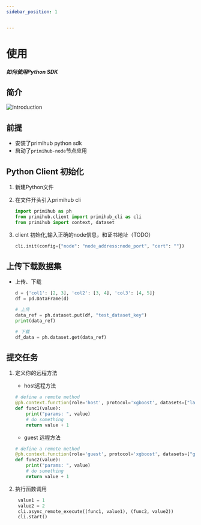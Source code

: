 ```yaml
---
sidebar_position: 1


---
```


# 使用

***如何使用Python SDK***

## 简介

![Introduction](./Primihub_CS_Des.drawio.png)

## 前提

- 安装了primihub python sdk
- 启动了`primihub-node`节点应用

## Python Client 初始化

1. 新建Python文件

2. 在文件开头引入primihub cli

   ```python
   import primihub as ph
   from primihub.client import primihub_cli as cli
   from primihub import context, dataset
   ```

3. client 初始化,输入正确的node信息，和证书地址（TODO）

   ```python
   cli.init(config={"node": "node_address:node_port", "cert": ""})
   ```

## 上传下载数据集

- 上传、下载

  ```python
  d = {'col1': [2, 3], 'col2': [3, 4], 'col3': [4, 5]}
  df = pd.DataFrame(d)
  
  # 上传
  data_ref = ph.dataset.put(df, "test_dataset_key")
  print(data_ref)
  
  # 下载
  df_data = ph.dataset.get(data_ref)
  
  
  ```

## 提交任务

1. 定义你的远程方法

   - host远程方法

   ```python
   # define a remote method
   @ph.context.function(role='host', protocol='xgboost', datasets=["label_dataset"], next_peer="*:12120")
   def func1(value):
       print("params: ", value)
       # do something
       return value + 1
   
   ```

   - guest 远程方法

   ```python
   # define a remote method
   @ph.context.function(role='guest', protocol='xgboost', datasets=["guest_dataset"], next_peer="localhost:12120")
   def func2(value):
       print("params: ", value)
       # do something
       return value + 1
   ```

2. 执行函数调用

   ```python
    value1 = 1
    value2 = 2
    cli.async_remote_execute((func1, value1), (func2, value2))
    cli.start()
   ```
